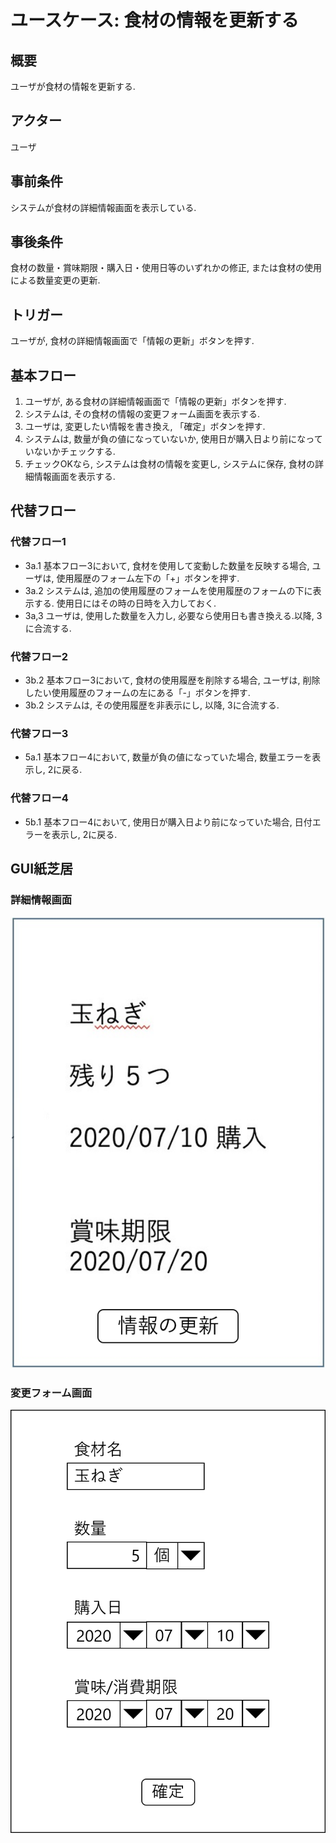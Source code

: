 # ユースケース: 食材の情報を更新する

## 概要
ユーザが食材の情報を更新する.

## アクター
ユーザ

## 事前条件
システムが食材の詳細情報画面を表示している.

## 事後条件
食材の数量・賞味期限・購入日・使用日等のいずれかの修正, または食材の使用による数量変更の更新.

## トリガー
ユーザが, 食材の詳細情報画面で「情報の更新」ボタンを押す.

## 基本フロー
1. ユーザが, ある食材の詳細情報画面で「情報の更新」ボタンを押す.
2. システムは, その食材の情報の変更フォーム画面を表示する.
3. ユーザは, 変更したい情報を書き換え, 「確定」ボタンを押す.
4. システムは, 数量が負の値になっていないか, 使用日が購入日より前になっていないかチェックする.
5. チェックOKなら, システムは食材の情報を変更し, システムに保存, 食材の詳細情報画面を表示する.

## 代替フロー
### 代替フロー1
- 3a.1 基本フロー3において, 食材を使用して変動した数量を反映する場合, ユーザは, 使用履歴のフォーム左下の「+」ボタンを押す.
- 3a.2 システムは, 追加の使用履歴のフォームを使用履歴のフォームの下に表示する. 使用日にはその時の日時を入力しておく.
- 3a,3 ユーザは, 使用した数量を入力し, 必要なら使用日も書き換える.以降, 3に合流する.

### 代替フロー2
- 3b.2 基本フロー3において, 食材の使用履歴を削除する場合, ユーザは, 削除したい使用履歴のフォームの左にある「-」ボタンを押す.
- 3b.2 システムは, その使用履歴を非表示にし, 以降, 3に合流する.

### 代替フロー3
- 5a.1 基本フロー4において, 数量が負の値になっていた場合, 数量エラーを表示し, 2に戻る.

### 代替フロー4
- 5b.1 基本フロー4において, 使用日が購入日より前になっていた場合, 日付エラーを表示し, 2に戻る.

## GUI紙芝居
### 詳細情報画面
<img src="img/detail.png">

### 変更フォーム画面
<img src="img/form.png">

